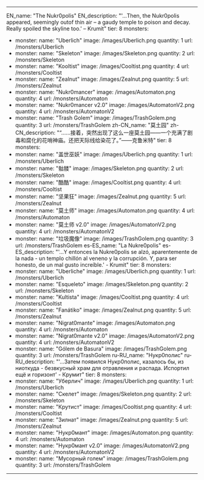 ---

EN_name: "The Nukr0polis"
EN_description: "'...Then, the Nukr0polis appeared, seemingly outof thin air – a gaudy temple to poison and decay. Really spoiled the skyline too.' – Krumit"
tier: 8
monsters:
  - monster:
    name: "Uberlich"
    image: /images/Uberlich.png
    quantity: 1
    url: /monsters/Uberlich
  - monster:
    name: "Skeleton"
    image: /images/Skeleton.png
    quantity: 2
    url: /monsters/Skeleton
  - monster:
    name: "Kooltist"
    image: /images/Cooltist.png
    quantity: 4
    url: /monsters/Cooltist
  - monster:
    name: "Zealnut"
    image: /images/Zealnut.png
    quantity: 5
    url: /monsters/Zealnut
  - monster:
    name: "Nukr0mancer"
    image: /images/Automaton.png
    quantity: 4
    url: /monsters/Automaton
  - monster:
    name: "Nukr0mancer v2.0"
    image: /images/AutomatonV2.png
    quantity: 4
    url: /monsters/AutomatonV2
  - monster:
    name: "Trash Golem"
    image: /images/TrashGolem.png
    quantity: 3
    url: /monsters/TrashGolem
zh-CN_name: "莫土园"
zh-CN_description: "“……接着，突然出现了这么一座莫土园——一个充满了剧毒和腐化的花哨神庙。还把天际线给染花了。”——克鲁米特"
tier: 8
monsters:
  - monster:
    name: "盖世巫妖"
    image: /images/Uberlich.png
    quantity: 1
    url: /monsters/Uberlich
  - monster:
    name: "骷髅"
    image: /images/Skeleton.png
    quantity: 2
    url: /monsters/Skeleton
  - monster:
    name: "酷酷"
    image: /images/Cooltist.png
    quantity: 4
    url: /monsters/Cooltist
  - monster:
    name: "坚果狂"
    image: /images/Zealnut.png
    quantity: 5
    url: /monsters/Zealnut
  - monster:
    name: "莫土师"
    image: /images/Automaton.png
    quantity: 4
    url: /monsters/Automaton
  - monster:
    name: "莫土师 v2.0"
    image: /images/AutomatonV2.png
    quantity: 4
    url: /monsters/AutomatonV2
  - monster:
    name: "垃圾魔像"
    image: /images/TrashGolem.png
    quantity: 3
    url: /monsters/TrashGolem
es-ES_name: "La Nukre0polis"
es-ES_description: "'...Y entonces la Nukre0polis se alzó, aparentemente de la nada - un templo chillón al veneno y la corrupción. Y, para ser honesto, de un mal gusto increíble.' - Krumit"
tier: 8
monsters:
  - monster:
    name: "Uberliche"
    image: /images/Uberlich.png
    quantity: 1
    url: /monsters/Uberlich
  - monster:
    name: "Esqueleto"
    image: /images/Skeleton.png
    quantity: 2
    url: /monsters/Skeleton
  - monster:
    name: "Kultista"
    image: /images/Cooltist.png
    quantity: 4
    url: /monsters/Cooltist
  - monster:
    name: "Fanátiko"
    image: /images/Zealnut.png
    quantity: 5
    url: /monsters/Zealnut
  - monster:
    name: "Nigrat0mante"
    image: /images/Automaton.png
    quantity: 4
    url: /monsters/Automaton
  - monster:
    name: "Nigrat0mante v2.0"
    image: /images/AutomatonV2.png
    quantity: 4
    url: /monsters/AutomatonV2
  - monster:
    name: "Gólem de Basura"
    image: /images/TrashGolem.png
    quantity: 3
    url: /monsters/TrashGolem
ru-RU_name: "Нукр0полис"
ru-RU_description: "'...Затем появился Нукр0полис, казалось бы, из ниоткуда - безвкусный храм для отравления и распада. Испортил ещё и горизонт' - Крумит"
tier: 8
monsters:
  - monster:
    name: "Уберлич"
    image: /images/Uberlich.png
    quantity: 1
    url: /monsters/Uberlich
  - monster:
    name: "Скелет"
    image: /images/Skeleton.png
    quantity: 2
    url: /monsters/Skeleton
  - monster:
    name: "Крутист"
    image: /images/Cooltist.png
    quantity: 4
    url: /monsters/Cooltist
  - monster:
    name: "Зилнат"
    image: /images/Zealnut.png
    quantity: 5
    url: /monsters/Zealnut
  - monster:
    name: "Нукр0мант"
    image: /images/Automaton.png
    quantity: 4
    url: /monsters/Automaton
  - monster:
    name: "Нукр0мант v2.0"
    image: /images/AutomatonV2.png
    quantity: 4
    url: /monsters/AutomatonV2
  - monster:
    name: "Мусорный голем"
    image: /images/TrashGolem.png
    quantity: 3
    url: /monsters/TrashGolem
---